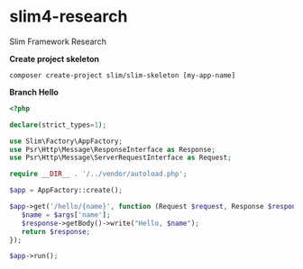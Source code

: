 # slim4-research #
Slim Framework Research

**Create project skeleton**
```batch
composer create-project slim/slim-skeleton [my-app-name]
```

**Branch Hello**
```php
<?php

declare(strict_types=1);

use Slim\Factory\AppFactory;
use Psr\Http\Message\ResponseInterface as Response;
use Psr\Http\Message\ServerRequestInterface as Request;

require __DIR__ . '/../vendor/autoload.php';

$app = AppFactory::create();

$app->get('/hello/{name}', function (Request $request, Response $response, $args) {
   $name = $args['name'];
   $response->getBody()->write("Hello, $name");
   return $response;
});

$app->run();
```